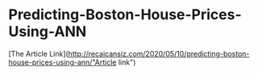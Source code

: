 # Predicting-Boston-House-Prices-Using-ANN

[The Article Link](http://recaicansiz.com/2020/05/10/predicting-boston-house-prices-using-ann/"Article link")
